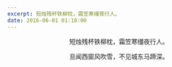 ```yaml
---
excerpt: 短烛残杯铁柳枕，霜笠寒缰夜行人。
date: 2016-06-01 01:10:00
---
```

<center>
<p>短烛残杯铁柳枕，霜笠寒缰夜行人。</p>
<p>旦闻西窗风吹雪，不见城东马蹄深。</p>
</center>